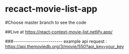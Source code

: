 # recact-movie-list-app

#Choose master branch to see the code

##Live at 
https://react-context-movie-list.netlify.app/


###-------------------------
example api request : https://api.themoviedb.org/3/movie/550?api_key=your_key
